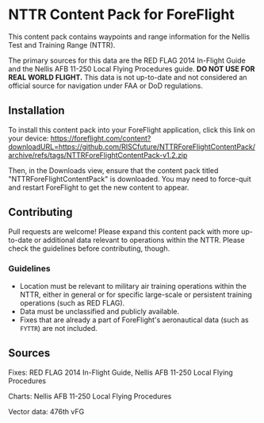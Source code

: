 # NTTR Content Pack for ForeFlight

This content pack contains waypoints and range information for the Nellis Test
and Training Range (NTTR).

The primary sources for this data are the RED FLAG 2014 In-Flight Guide and the
Nellis AFB 11-250 Local Flying Procedures guide. **DO NOT USE FOR REAL WORLD
FLIGHT.** This data is not up-to-date and not considered an official source for
navigation under FAA or DoD regulations.

## Installation

To install this content pack into your ForeFlight application, click this link
on your device:
https://foreflight.com/content?downloadURL=https://github.com/RISCfuture/NTTRForeFlightContentPack/archive/refs/tags/NTTRForeFlightContentPack-v1.2.zip

Then, in the Downloads view, ensure that the content pack titled
"NTTRForeFlightContentPack" is downloaded. You may need to force-quit and
restart ForeFlight to get the new content to appear.

## Contributing

Pull requests are welcome! Please expand this content pack with more up-to-date
or additional data relevant to operations within the NTTR. Please check the
guidelines before contributing, though.

### Guidelines

- Location must be relevant to military air training operations within the NTTR,
  either in general or for specific large-scale or persistent training
  operations (such as RED FLAG).
- Data must be unclassified and publicly available.
- Fixes that are already a part of ForeFlight's aeronautical data (such as
  `FYTTR`) are not included.

## Sources

Fixes: RED FLAG 2014 In-Flight Guide, Nellis AFB 11-250 Local Flying Procedures

Charts: Nellis AFB 11-250 Local Flying Procedures

Vector data: 476th vFG
